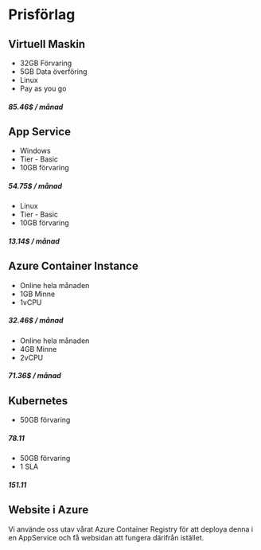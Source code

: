  # Prisförlag
 
 
 ## Virtuell Maskin

 - 32GB Förvaring
 - 5GB Data överföring
 - Linux
 - Pay as you go
 
##### 85.46$ / månad

## App Service

 - Windows
 - Tier - Basic
 - 10GB förvaring
 
##### 54.75$ / månad

 - Linux
 - Tier - Basic
 - 10GB förvaring
 
 ##### 13.14$ / månad
 
 ## Azure Container Instance
 
 - Online hela månaden
 - 1GB Minne
 - 1vCPU

##### 32.46$ / månad


 - Online hela månaden
 - 4GB Minne
 - 2vCPU

##### 71.36$ / månad

## Kubernetes

 - 50GB förvaring

##### 78.11

 - 50GB förvaring
 - 1 SLA
 
##### 151.11



## Website i Azure

Vi använde oss utav vårat Azure Container Registry för att deploya denna i en AppService och få websidan att fungera därifrån istället.
